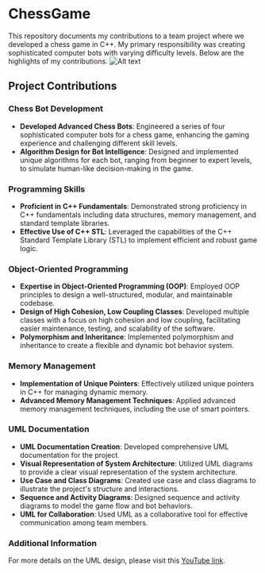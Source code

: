 # ChessGame

This repository documents my contributions to a team project where we developed a chess game in C++. My primary responsibility was creating sophisticated computer bots with varying difficulty levels. Below are the highlights of my contributions.
![Alt text](https://file.notion.so/f/f/0cb77461-4bdc-4bb0-9aad-7a4ab68e13ff/43605a83-c969-4374-a81f-53492163412f/Untitled.png?id=f142d6a3-695e-442c-86f5-6ef320c9cafe&table=block&spaceId=0cb77461-4bdc-4bb0-9aad-7a4ab68e13ff&expirationTimestamp=1704672000000&signature=8SumxQ-qeYPqh_OyM4MfdqWZXo7_Uhrxe0tIJY362ws&downloadName=Untitled.png)

## Project Contributions

### Chess Bot Development
- **Developed Advanced Chess Bots**: Engineered a series of four sophisticated computer bots for a chess game, enhancing the gaming experience and challenging different skill levels.
- **Algorithm Design for Bot Intelligence**: Designed and implemented unique algorithms for each bot, ranging from beginner to expert levels, to simulate human-like decision-making in the game.

### Programming Skills
- **Proficient in C++ Fundamentals**: Demonstrated strong proficiency in C++ fundamentals including data structures, memory management, and standard template libraries.
- **Effective Use of C++ STL**: Leveraged the capabilities of the C++ Standard Template Library (STL) to implement efficient and robust game logic.

### Object-Oriented Programming
- **Expertise in Object-Oriented Programming (OOP)**: Employed OOP principles to design a well-structured, modular, and maintainable codebase.
- **Design of High Cohesion, Low Coupling Classes**: Developed multiple classes with a focus on high cohesion and low coupling, facilitating easier maintenance, testing, and scalability of the software.
- **Polymorphism and Inheritance**: Implemented polymorphism and inheritance to create a flexible and dynamic bot behavior system.

### Memory Management
- **Implementation of Unique Pointers**: Effectively utilized unique pointers in C++ for managing dynamic memory.
- **Advanced Memory Management Techniques**: Applied advanced memory management techniques, including the use of smart pointers.

### UML Documentation
- **UML Documentation Creation**: Developed comprehensive UML documentation for the project.
- **Visual Representation of System Architecture**: Utilized UML diagrams to provide a clear visual representation of the system architecture.
- **Use Case and Class Diagrams**: Created use case and class diagrams to illustrate the project's structure and interactions.
- **Sequence and Activity Diagrams**: Designed sequence and activity diagrams to model the game flow and bot behaviors.
- **UML for Collaboration**: Used UML as a collaborative tool for effective communication among team members.

### Additional Information
For more details on the UML design, please visit this [YouTube link](https://youtube.com).

